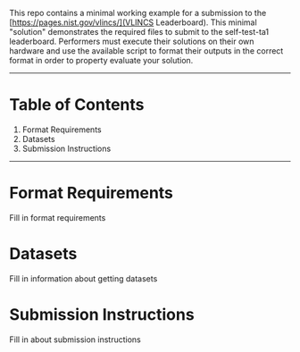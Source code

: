 This repo contains a minimal working example for a submission to the [https://pages.nist.gov/vlincs/](VLINCS Leaderboard). This minimal "solution" demonstrates the required files to submit to the self-test-ta1 leaderboard. Performers must execute their solutions on their own hardware and use the available script to format their outputs in the correct format in order to property evaluate your solution.

--------------
# Table of Contents
1. Format Requirements
2. Datasets
3. Submission Instructions

--------------

# Format Requirements

Fill in format requirements

# Datasets

Fill in information about getting datasets

# Submission Instructions

Fill in about submission instructions

